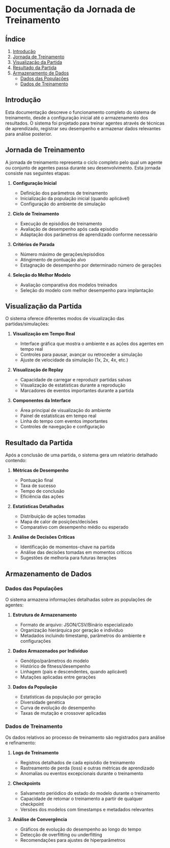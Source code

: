 # Documentação da Jornada de Treinamento

## Índice
1. [Introdução](#introdução)
2. [Jornada de Treinamento](#jornada-de-treinamento)
3. [Visualização da Partida](#visualização-da-partida)
4. [Resultado da Partida](#resultado-da-partida)
5. [Armazenamento de Dados](#armazenamento-de-dados)
   - [Dados das Populações](#dados-das-populações)
   - [Dados de Treinamento](#dados-de-treinamento)

## Introdução

Esta documentação descreve o funcionamento completo do sistema de treinamento, desde a configuração inicial até o armazenamento dos resultados. O sistema foi projetado para treinar agentes através de técnicas de aprendizado, registrar seu desempenho e armazenar dados relevantes para análise posterior.

## Jornada de Treinamento

A jornada de treinamento representa o ciclo completo pelo qual um agente ou conjunto de agentes passa durante seu desenvolvimento. Esta jornada consiste nas seguintes etapas:

1. **Configuração Inicial**
   - Definição dos parâmetros de treinamento
   - Inicialização da população inicial (quando aplicável)
   - Configuração do ambiente de simulação

2. **Ciclo de Treinamento**
   - Execução de episódios de treinamento
   - Avaliação de desempenho após cada episódio
   - Adaptação dos parâmetros de aprendizado conforme necessário

3. **Critérios de Parada**
   - Número máximo de gerações/episódios
   - Atingimento de pontuação alvo
   - Estagnação de desempenho por determinado número de gerações

4. **Seleção do Melhor Modelo**
   - Avaliação comparativa dos modelos treinados
   - Seleção do modelo com melhor desempenho para implantação

## Visualização da Partida

O sistema oferece diferentes modos de visualização das partidas/simulações:

1. **Visualização em Tempo Real**
   - Interface gráfica que mostra o ambiente e as ações dos agentes em tempo real
   - Controles para pausar, avançar ou retroceder a simulação
   - Ajuste de velocidade da simulação (1x, 2x, 4x, etc.)

2. **Visualização de Replay**
   - Capacidade de carregar e reproduzir partidas salvas
   - Visualização de estatísticas durante a reprodução
   - Marcadores de eventos importantes durante a partida

3. **Componentes da Interface**
   - Área principal de visualização do ambiente
   - Painel de estatísticas em tempo real
   - Linha do tempo com eventos importantes
   - Controles de navegação e configuração

## Resultado da Partida

Após a conclusão de uma partida, o sistema gera um relatório detalhado contendo:

1. **Métricas de Desempenho**
   - Pontuação final
   - Taxa de sucesso
   - Tempo de conclusão
   - Eficiência das ações

2. **Estatísticas Detalhadas**
   - Distribuição de ações tomadas
   - Mapa de calor de posições/decisões
   - Comparativo com desempenho médio ou esperado

3. **Análise de Decisões Críticas**
   - Identificação de momentos-chave na partida
   - Análise das decisões tomadas em momentos críticos
   - Sugestões de melhoria para futuras iterações

## Armazenamento de Dados

### Dados das Populações

O sistema armazena informações detalhadas sobre as populações de agentes:

1. **Estrutura de Armazenamento**
   - Formato de arquivo: JSON/CSV/Binário especializado
   - Organização hierárquica por geração e indivíduo
   - Metadados incluindo timestamp, parâmetros do ambiente e configurações

2. **Dados Armazenados por Indivíduo**
   - Genótipo/parâmetros do modelo
   - Histórico de fitness/desempenho
   - Linhagem (pais e descendentes, quando aplicável)
   - Mutações aplicadas entre gerações

3. **Dados da População**
   - Estatísticas da população por geração
   - Diversidade genética
   - Curva de evolução do desempenho
   - Taxas de mutação e crossover aplicadas

### Dados de Treinamento

Os dados relativos ao processo de treinamento são registrados para análise e refinamento:

1. **Logs de Treinamento**
   - Registros detalhados de cada episódio de treinamento
   - Rastreamento de perda (loss) e outras métricas de aprendizado
   - Anomalias ou eventos excepcionais durante o treinamento

2. **Checkpoints**
   - Salvamento periódico do estado do modelo durante o treinamento
   - Capacidade de retomar o treinamento a partir de qualquer checkpoint
   - Versões dos modelos com timestamps e metadados relevantes

3. **Análise de Convergência**
   - Gráficos de evolução do desempenho ao longo do tempo
   - Detecção de overfitting ou underfitting
   - Recomendações para ajustes de hiperparâmetros